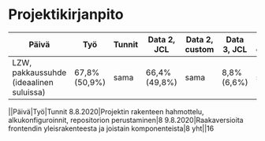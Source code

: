 # Projektikirjanpito

|Päivä|Työ|Tunnit|Data 2, JCL|Data 2, custom|Data 3, JCL|Data 3, custom
---|---|---|---|---|---|---
LZW, pakkaussuhde (ideaalinen suluissa) |67,8% (50,9%)|sama|66,4% (49,8%)|sama|8,8% (6,6%)|sama

||Päivä|Työ|Tunnit
8.8.2020|Projektin rakenteen hahmottelu, alkukonfiguroinnit, repositorion perustaminen|8
9.8.2020|Raakaversioita frontendin yleisrakenteesta ja joistain komponenteista|8
yht||16
